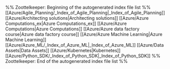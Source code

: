 %% Zoottelkeeper: Beginning of the autogenerated index file list  %%
 [[Azure/Agile_Planning/_Index_of_Agile_Planning|_Index_of_Agile_Planning]]
 [[Azure/Architecting solutions|Architecting solutions]]
 [[Azure/Azure Computations_ex|Azure Computations_ex]]
 [[Azure/Azure Computations|Azure Computations]]
 [[Azure/Azure data factory course|Azure data factory course]]
 [[Azure/Azure Machine Learning|Azure Machine Learning]]
 [[Azure/Azure_ML/_Index_of_Azure_ML|_Index_of_Azure_ML]]
 [[Azure/Data Assets|Data Assets]]
 [[Azure/Kubernetes|Kubernetes]]
 [[Azure/Python_SDK/_Index_of_Python_SDK|_Index_of_Python_SDK]]
%% Zoottelkeeper: End of the autogenerated index file list  %%
